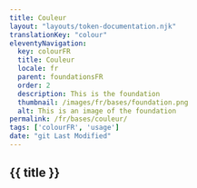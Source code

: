 ```yaml
---
title: Couleur
layout: "layouts/token-documentation.njk"
translationKey: "colour"
eleventyNavigation:
  key: colourFR
  title: Couleur
  locale: fr
  parent: foundationsFR
  order: 2
  description: This is the foundation
  thumbnail: /images/fr/bases/foundation.png
  alt: This is an image of the foundation
permalink: /fr/bases/couleur/
tags: ['colourFR', 'usage']
date: "git Last Modified"
---
```


## {{ title }}
